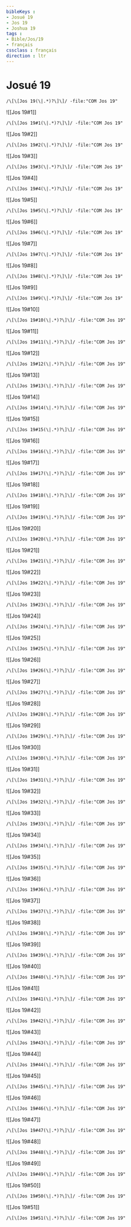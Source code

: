 ```yaml
---
bibleKeys : 
- Josué 19
- Jos 19
- Joshua 19
tags : 
- Bible/Jos/19
- français
cssclass : français
direction : ltr
---
```


# Josué 19

```query
/\[\[Jos 19(\|.*)?\]\]/ -file:"COM Jos 19"
```



![[Jos 19#1]]

```query
/\[\[Jos 19#1(\|.*)?\]\]/ -file:"COM Jos 19"
```

![[Jos 19#2]]

```query
/\[\[Jos 19#2(\|.*)?\]\]/ -file:"COM Jos 19"
```

![[Jos 19#3]]

```query
/\[\[Jos 19#3(\|.*)?\]\]/ -file:"COM Jos 19"
```

![[Jos 19#4]]

```query
/\[\[Jos 19#4(\|.*)?\]\]/ -file:"COM Jos 19"
```

![[Jos 19#5]]

```query
/\[\[Jos 19#5(\|.*)?\]\]/ -file:"COM Jos 19"
```

![[Jos 19#6]]

```query
/\[\[Jos 19#6(\|.*)?\]\]/ -file:"COM Jos 19"
```

![[Jos 19#7]]

```query
/\[\[Jos 19#7(\|.*)?\]\]/ -file:"COM Jos 19"
```

![[Jos 19#8]]

```query
/\[\[Jos 19#8(\|.*)?\]\]/ -file:"COM Jos 19"
```

![[Jos 19#9]]

```query
/\[\[Jos 19#9(\|.*)?\]\]/ -file:"COM Jos 19"
```

![[Jos 19#10]]

```query
/\[\[Jos 19#10(\|.*)?\]\]/ -file:"COM Jos 19"
```

![[Jos 19#11]]

```query
/\[\[Jos 19#11(\|.*)?\]\]/ -file:"COM Jos 19"
```

![[Jos 19#12]]

```query
/\[\[Jos 19#12(\|.*)?\]\]/ -file:"COM Jos 19"
```

![[Jos 19#13]]

```query
/\[\[Jos 19#13(\|.*)?\]\]/ -file:"COM Jos 19"
```

![[Jos 19#14]]

```query
/\[\[Jos 19#14(\|.*)?\]\]/ -file:"COM Jos 19"
```

![[Jos 19#15]]

```query
/\[\[Jos 19#15(\|.*)?\]\]/ -file:"COM Jos 19"
```

![[Jos 19#16]]

```query
/\[\[Jos 19#16(\|.*)?\]\]/ -file:"COM Jos 19"
```

![[Jos 19#17]]

```query
/\[\[Jos 19#17(\|.*)?\]\]/ -file:"COM Jos 19"
```

![[Jos 19#18]]

```query
/\[\[Jos 19#18(\|.*)?\]\]/ -file:"COM Jos 19"
```

![[Jos 19#19]]

```query
/\[\[Jos 19#19(\|.*)?\]\]/ -file:"COM Jos 19"
```

![[Jos 19#20]]

```query
/\[\[Jos 19#20(\|.*)?\]\]/ -file:"COM Jos 19"
```

![[Jos 19#21]]

```query
/\[\[Jos 19#21(\|.*)?\]\]/ -file:"COM Jos 19"
```

![[Jos 19#22]]

```query
/\[\[Jos 19#22(\|.*)?\]\]/ -file:"COM Jos 19"
```

![[Jos 19#23]]

```query
/\[\[Jos 19#23(\|.*)?\]\]/ -file:"COM Jos 19"
```

![[Jos 19#24]]

```query
/\[\[Jos 19#24(\|.*)?\]\]/ -file:"COM Jos 19"
```

![[Jos 19#25]]

```query
/\[\[Jos 19#25(\|.*)?\]\]/ -file:"COM Jos 19"
```

![[Jos 19#26]]

```query
/\[\[Jos 19#26(\|.*)?\]\]/ -file:"COM Jos 19"
```

![[Jos 19#27]]

```query
/\[\[Jos 19#27(\|.*)?\]\]/ -file:"COM Jos 19"
```

![[Jos 19#28]]

```query
/\[\[Jos 19#28(\|.*)?\]\]/ -file:"COM Jos 19"
```

![[Jos 19#29]]

```query
/\[\[Jos 19#29(\|.*)?\]\]/ -file:"COM Jos 19"
```

![[Jos 19#30]]

```query
/\[\[Jos 19#30(\|.*)?\]\]/ -file:"COM Jos 19"
```

![[Jos 19#31]]

```query
/\[\[Jos 19#31(\|.*)?\]\]/ -file:"COM Jos 19"
```

![[Jos 19#32]]

```query
/\[\[Jos 19#32(\|.*)?\]\]/ -file:"COM Jos 19"
```

![[Jos 19#33]]

```query
/\[\[Jos 19#33(\|.*)?\]\]/ -file:"COM Jos 19"
```

![[Jos 19#34]]

```query
/\[\[Jos 19#34(\|.*)?\]\]/ -file:"COM Jos 19"
```

![[Jos 19#35]]

```query
/\[\[Jos 19#35(\|.*)?\]\]/ -file:"COM Jos 19"
```

![[Jos 19#36]]

```query
/\[\[Jos 19#36(\|.*)?\]\]/ -file:"COM Jos 19"
```

![[Jos 19#37]]

```query
/\[\[Jos 19#37(\|.*)?\]\]/ -file:"COM Jos 19"
```

![[Jos 19#38]]

```query
/\[\[Jos 19#38(\|.*)?\]\]/ -file:"COM Jos 19"
```

![[Jos 19#39]]

```query
/\[\[Jos 19#39(\|.*)?\]\]/ -file:"COM Jos 19"
```

![[Jos 19#40]]

```query
/\[\[Jos 19#40(\|.*)?\]\]/ -file:"COM Jos 19"
```

![[Jos 19#41]]

```query
/\[\[Jos 19#41(\|.*)?\]\]/ -file:"COM Jos 19"
```

![[Jos 19#42]]

```query
/\[\[Jos 19#42(\|.*)?\]\]/ -file:"COM Jos 19"
```

![[Jos 19#43]]

```query
/\[\[Jos 19#43(\|.*)?\]\]/ -file:"COM Jos 19"
```

![[Jos 19#44]]

```query
/\[\[Jos 19#44(\|.*)?\]\]/ -file:"COM Jos 19"
```

![[Jos 19#45]]

```query
/\[\[Jos 19#45(\|.*)?\]\]/ -file:"COM Jos 19"
```

![[Jos 19#46]]

```query
/\[\[Jos 19#46(\|.*)?\]\]/ -file:"COM Jos 19"
```

![[Jos 19#47]]

```query
/\[\[Jos 19#47(\|.*)?\]\]/ -file:"COM Jos 19"
```

![[Jos 19#48]]

```query
/\[\[Jos 19#48(\|.*)?\]\]/ -file:"COM Jos 19"
```

![[Jos 19#49]]

```query
/\[\[Jos 19#49(\|.*)?\]\]/ -file:"COM Jos 19"
```

![[Jos 19#50]]

```query
/\[\[Jos 19#50(\|.*)?\]\]/ -file:"COM Jos 19"
```

![[Jos 19#51]]

```query
/\[\[Jos 19#51(\|.*)?\]\]/ -file:"COM Jos 19"
```

